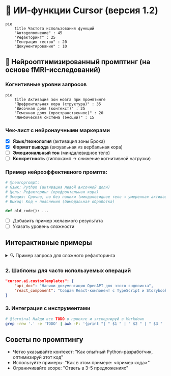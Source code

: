 # 🤖 ИИ-функции Cursor (версия 1.2)

```mermaid
pie
    title Частота использования функций
    "Автодополнение" : 45
    "Рефакторинг" : 25
    "Генерация тестов" : 20
    "Документирование" : 10
```

## 🧠 Нейрооптимизированный промптинг (на основе fMRI-исследований)

### Когнитивные уровни запросов
```mermaid
pie
    title Активация зон мозга при промптинге
    "Префронтальная кора (структура)" : 35
    "Височная доля (контекст)" : 25
    "Теменная доля (пространственное)" : 20
    "Лимбическая система (эмоции)" : 15
```

### Чек-лист с нейронаучными маркерами
- [x] **Язык/технология** (активация зоны Брока)
- [x] **Формат вывода** (визуальная vs вербальная кора)
- [ ] **Эмоциональный тон** (миндалевидное тело)
- [ ] **Конкретность** (гиппокамп → снижение когнитивной нагрузки)

### Пример нейроэффективного промпта:
```python
# @neuroprompt: 
# Язык: Python (активация левой височной доли)
# Цель: Рефакторинг (префронтальная кора)
# Эмоция: Срочно, но без паники (миндалевидное тело → умеренная активация)
# Выход: Код + пояснения (бимодальная обработка)

def old_code(): ...
```
- [ ] Добавить пример желаемого результата
- [ ] Указать уровень сложности

## Интерактивные примеры
<details>
<summary>🔍 Пример запроса для сложного рефакторинга</summary>

```python
# @refactor: преобразовать в асинхронную версию с asyncio
# Требования: 
# - Сохранить обработку ошибок
# - Добавить прогресс-бар через tqdm
def process_data(urls):
    results = []
    for url in urls:
        try:
            data = requests.get(url).json()
            results.append(transform(data))
        except Exception as e:
            log_error(e)
    return results
```
</details>

### 2. Шаблоны для часто используемых операций
```json
"cursor.ai.customTemplates": {
    "api_doc": "Напиши документацию OpenAPI для этого эндпоинта",
    "react_component": "Создай React-компонент с TypeScript и Storybook"
}
```

### 3. Интеграция с инструментами
```bash
# @terminal Найди все TODO в проекте и экспортируй в Markdown
grep -rnw '.' -e 'TODO' | awk -F: '{print "| " $1 " | " $2 " | " $3 " |"}' > TODOS.md
```

## Советы по промптингу
- Четко указывайте контекст: "Как опытный Python-разработчик, оптимизируй этот код"
- Используйте примеры: "Как в этом примере: <пример кода>"
- Ограничивайте scope: "Ответь в 3-5 предложениях"